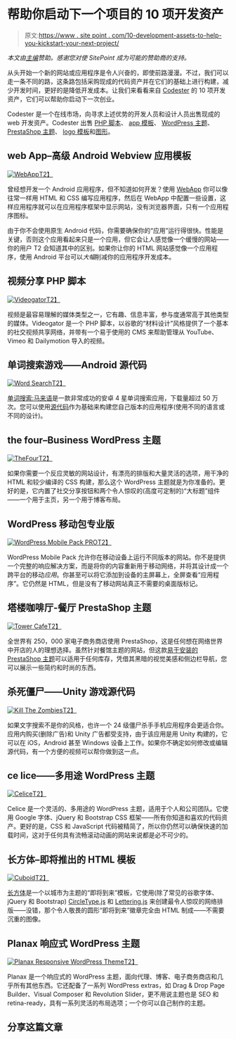 # 帮助你启动下一个项目的 10 项开发资产

> 原文:[https://www . site point . com/10-development-assets-to-help-you-kickstart-your-next-project/](https://www.sitepoint.com/10-development-assets-to-help-you-kickstart-your-next-project/)

*本文由[主编](https://www.codester.com/)赞助。感谢您对使 SitePoint 成为可能的赞助商的支持。*

从头开始一个新的网站或应用程序是令人兴奋的，即使前路漫漫。不过，我们可以走一条不同的路，这条路包括采购现成的代码资产并在它们的基础上进行构建，减少开发时间，更好的是降低开发成本。让我们来看看来自 [Codester](https://www.codester.com/) 的 10 项开发资产，它们可以帮助你启动下一次创业。

Codester 是一个在线市场，向寻求上述优势的开发人员和设计人员出售现成的 web 开发资产。Codester 出售 [PHP 脚本](https://www.codester.com/categories/10/php-scripts)、 [app 模板](https://www.codester.com/categories/44/app-source-codes)、 [WordPress 主题](https://www.codester.com/categories/33/wordpress-themes)、 [PrestaShop 主题](https://www.codester.com/categories/63/prestashop-themes)、 [logo 模板](https://www.codester.com/categories/61/logo-templates)和[图形](https://www.codester.com/categories/57/graphics)。

## web App–高级 Android Webview 应用模板

[![WebApp](../Images/a09c89caf32ffb51c34de098615d50fb.png)T2】](https://www.codester.com/items/1873/webapp-premium-android-webview-app-template)

曾经想开发一个 Android 应用程序，但不知道如何开发？使用 [WebApp](https://www.codester.com/items/1873/webapp-premium-android-webview-app-template) 你可以像往常一样用 HTML 和 CSS 编写应用程序，然后在 WebApp 中配置一些设置，这样应用程序就可以在应用程序框架中显示网站，没有浏览器界面，只有一个应用程序图标。

由于你不会使用原生 Android 代码，你需要确保你的“应用”运行得很快。性能是关键，否则这个应用看起来只是一个应用，但它会让人感觉像一个缓慢的网站——你的用户 T2 会知道其中的区别。如果你让你的 HTML 网站感觉像一个应用程序，使用 Android 平台可以*大幅*削减你的应用程序开发成本。

## 视频分享 PHP 脚本

[![Videogator](../Images/fbe50648dd44ff990460e000cb7c548b.png)T2】](https://www.codester.com/items/1469/videogator-video-sharing-php-script)

视频是最容易理解的媒体类型之一，它有趣、信息丰富，参与度通常高于其他类型的媒体。Videogator 是一个 PHP 脚本，以谷歌的“材料设计”风格提供了一个基本的社交视频共享网络，并带有一个易于使用的 CMS 来帮助管理从 YouTube、Vimeo 和 Dailymotion 导入的视频。

## 单词搜索游戏——Android 源代码

[![Word Search](../Images/38ec51a035fff99ffcd46e41026d403e.png)T2】](https://play.google.com/store/apps/details?id=com.lipandes.game.carikata)

[单词搜索:马来语](https://play.google.com/store/apps/details?id=com.lipandes.game.carikata)是一款非常成功的安卓 4 星单词搜索应用，下载量超过 50 万次。您可以使用[源代码](https://www.codester.com/items/1160/word-search-game-android-source-code)作为基础来构建您自己版本的应用程序(使用不同的语言或不同的设计)。

## the four–Business WordPress 主题

[![TheFour](../Images/f3e564c01cbab47b3a881235c5a9c3f0.png)T2】](https://www.codester.com/items/1084/thefour-business-wordpress-theme)

如果你需要一个反应灵敏的网站设计，有漂亮的排版和大量灵活的选项，用干净的 HTML 和较少编译的 CSS 构建，那么这个 WordPress 主题就是为你准备的。更好的是，它内置了社交分享按钮和两个令人惊叹的(高度可定制的)“大标题”组件——一个用于主页，另一个用于博客布局。

## WordPress 移动包专业版

[![WordPress Mobile Pack PRO](../Images/6e4cbe3253dd9aad7cc1d6b15ae310dd.png)T2】](https://www.codester.com/items/993/wordpress-mobile-pack-pro)

WordPress Mobile Pack 允许你在移动设备上运行不同版本的网站。你不是提供一个完整的响应解决方案，而是将你的内容重新用于移动网络，并将其设计成一个跨平台的移动*应用*。你甚至可以将它添加到设备的主屏幕上，全屏查看“应用程序”。它仍然是 HTML，但是没有了移动网站真正不需要的桌面版标记。

## 塔楼咖啡厅-餐厅 PrestaShop 主题

[![Tower Cafe](../Images/2f40e5c40b841027c4a886798fa15ee7.png)T2】](https://www.codester.com/items/989/tower-cafe-restaurant-prestashop-theme)

全世界有 250，000 家电子商务商店使用 PrestaShop，这是任何想在网络世界中开店的人的理想选择。虽然针对餐馆主题的网站，但这款[易于安装的 PrestaShop 主题](https://www.codester.com/items/989/tower-cafe-restaurant-prestashop-theme)可以适用于任何库存，凭借其黑暗的视觉美感和侧边栏导航，您可以展示一些简约和时尚的东西。

## 杀死僵尸——Unity 游戏源代码

[![Kill The Zombies](../Images/06101bbace4a1c9a8011428aa2dba9af.png)T2】](https://www.codester.com/items/1524/kill-the-zombies-unity-game-source-code)

如果文字搜索不是你的风格，也许一个 24 级僵尸杀手手机应用程序会更适合你。应用内购买(删除广告)和 Unity 广告都受支持，由于该应用是用 Unity 构建的，它可以在 iOS，Android 甚至 Windows 设备上工作。如果你不确定如何修改或编辑源代码，有一个方便的视频可以帮你做到这一点。

## ce lice——多用途 WordPress 主题

[![Celice](../Images/a04d09634c4d90600996e5a51129af10.png)T2】](https://www.codester.com/items/1533/celice-multi-purpose-wordpress-theme)

Celice 是一个灵活的、多用途的 WordPress 主题，适用于个人和公司团队。它使用 Google 字体、jQuery 和 Bootstrap CSS 框架——所有你知道和喜欢的代码资产。更好的是，CSS 和 JavaScript 代码被精简了，所以你仍然可以确保快速的加载时间，这对于任何具有流畅滚动动画的网站来说都是必不可少的。

## 长方体–即将推出的 HTML 模板

[![Cuboid](../Images/0e8535c4b6f51cd0ce1188b91f716698.png)T2】](https://www.codester.com/items/1535/cuboid-coming-soon-html-template)

[长方体](https://www.codester.com/items/1535/cuboid-coming-soon-html-template)是一个以城市为主题的“即将到来”模板，它使用(除了常见的谷歌字体、jQuery 和 Bootstrap) [CircleType.js](http://circletype.labwire.ca/) 和 [Lettering.js](http://letteringjs.com/) 来创建最令人惊叹的网络排版——没错，那个令人敬畏的圆形“即将到来”徽章完全由 HTML 制成——不需要沉重的图像。

## Planax 响应式 WordPress 主题

[![Planax Responsive WordPress Theme](../Images/fd5664a560fa77baa51bc9333728a1ae.png)T2】](https://www.codester.com/items/1571/planax-responsive-wordpress-theme)

Planax 是一个响应式的 WordPress 主题，面向代理、博客、电子商务商店和几乎所有其他东西。它还配备了一系列 WordPress extras，如 Drag & Drop Page Builder、Visual Composer 和 Revolution Slider，更不用说主题也是 SEO 和 retina-ready，具有一系列灵活的布局选项；一个你可以自己制作的主题。

## 分享这篇文章